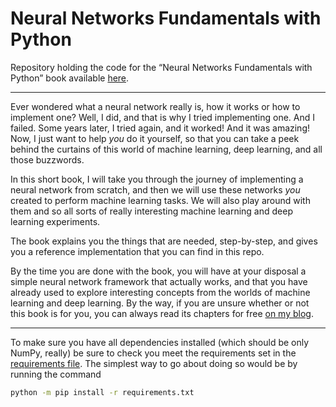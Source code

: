 # Neural Networks Fundamentals with Python

Repository holding the code for the “Neural Networks Fundamentals with Python” book available [here](https://gum.co/nnfwp).

---


Ever wondered what a neural network really is, how it works or how to implement one?
Well, I did, and that is why I tried implementing one.
And I failed.
Some years later, I tried again, and it worked!
And it was amazing!
Now, I just want to help _you_ do it yourself, so that you can take a peek
behind the curtains of this world of machine learning, deep learning,
and all those buzzwords.

In this short book, I will take you through the journey of implementing a neural network
from scratch, and then we will use these networks _you_ created to perform
machine learning tasks.
We will also play around with them and so all sorts of really interesting machine learning
and deep learning experiments.

The book explains you the things that are needed, step-by-step,
and gives you a reference implementation that you can find in this repo.

By the time you are done with the book, you will have at your disposal
a simple neural network framework that actually works, and that you have already
used to explore interesting concepts from the worlds of machine learning and
deep learning.
By the way, if you are unsure whether or not this book is for you,
you can always read its chapters for free [on my blog](https://mathspp.com/blog/tag:nnfwp).

---

To make sure you have all dependencies installed (which should be only NumPy, really)
be sure to check you meet the requirements set in the [requirements file](./requirements.txt).
The simplest way to go about doing so would be by running the command

```bash
python -m pip install -r requirements.txt
```
